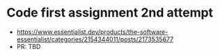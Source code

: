 # Code first assignment 2nd attempt

- https://www.essentialist.dev/products/the-software-essentialist/categories/2154344011/posts/2173535677
- PR: TBD
